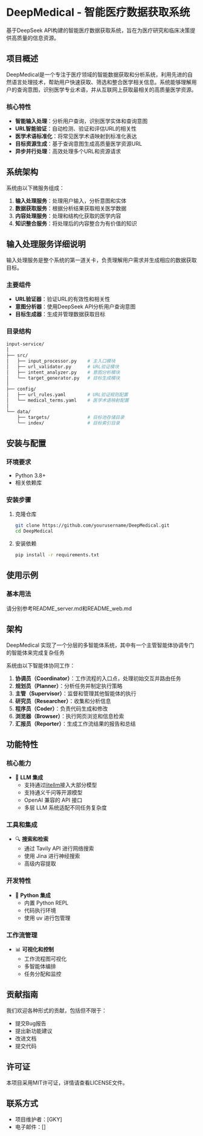 # DeepMedical - 智能医疗数据获取系统

基于DeepSeek API构建的智能医疗数据获取系统，旨在为医疗研究和临床决策提供高质量的信息资源。

## 项目概述

DeepMedical是一个专注于医疗领域的智能数据获取和分析系统，利用先进的自然语言处理技术，帮助用户快速获取、筛选和整合医学相关信息。系统能够理解用户的查询意图，识别医学专业术语，并从互联网上获取最相关的高质量医学资源。

### 核心特性

- **智能输入处理**：分析用户查询，识别医学实体和查询意图
- **URL智能验证**：自动检测、验证和评估URL的相关性
- **医学术语标准化**：将常见医学术语映射到标准化表达
- **目标资源生成**：基于查询意图生成高质量医学资源URL
- **异步并行处理**：高效处理多个URL和资源请求

## 系统架构

系统由以下微服务组成：

1. **输入处理服务**：处理用户输入，分析意图和实体
2. **数据获取服务**：根据分析结果获取相关医学数据
3. **内容处理服务**：处理和结构化获取的医学内容
4. **知识整合服务**：将处理后的内容整合为有价值的知识

## 输入处理服务详细说明

输入处理服务是整个系统的第一道关卡，负责理解用户需求并生成相应的数据获取目标。

### 主要组件

- **URL验证器**：验证URL的有效性和相关性
- **意图分析器**：使用DeepSeek API分析用户查询意图
- **目标生成器**：生成并管理数据获取目标

### 目录结构

```bash
input-service/
│
├── src/
│   ├── input_processor.py    # 主入口模块
│   ├── url_validator.py      # URL验证模块
│   ├── intent_analyzer.py    # 意图分析模块
│   └── target_generator.py   # 目标生成模块
│
├── config/
│   ├── url_rules.yaml        # URL验证规则配置
│   └── medical_terms.yaml    # 医学术语映射配置
│
└── data/
    ├── targets/              # 目标池存储目录
    └── index/                # 目标索引目录
```

## 安装与配置

### 环境要求

- Python 3.8+
- 相关依赖库

### 安装步骤

1. 克隆仓库

   ```bash
   git clone https://github.com/yourusername/DeepMedical.git
   cd DeepMedical
   ```

2. 安装依赖

   ```bash
   pip install -r requirements.txt
   ```

## 使用示例

### 基本用法

请分别参考README_server.md和README_web.md

## 架构

DeepMedical 实现了一个分层的多智能体系统，其中有一个主管智能体协调专门的智能体来完成复杂任务

系统由以下智能体协同工作：

1. **协调员（Coordinator）**：工作流程的入口点，处理初始交互并路由任务
2. **规划员（Planner）**：分析任务并制定执行策略
3. **主管（Supervisor）**：监督和管理其他智能体的执行
4. **研究员（Researcher）**：收集和分析信息
5. **程序员（Coder）**：负责代码生成和修改
6. **浏览器（Browser）**：执行网页浏览和信息检索
7. **汇报员（Reporter）**：生成工作流结果的报告和总结

## 功能特性

### 核心能力

- 🤖 **LLM 集成**
  - 支持通过[litellm](https://docs.litellm.ai/docs/providers)接入大部分模型
  - 支持通义千问等开源模型
  - OpenAI 兼容的 API 接口
  - 多层 LLM 系统适配不同任务复杂度

### 工具和集成

- 🔍 **搜索和检索**
  - 通过 Tavily API 进行网络搜索
  - 使用 Jina 进行神经搜索
  - 高级内容提取

### 开发特性

- 🐍 **Python 集成**
  - 内置 Python REPL
  - 代码执行环境
  - 使用 uv 进行包管理

### 工作流管理

- 📊 **可视化和控制**
  - 工作流程图可视化
  - 多智能体编排
  - 任务分配和监控

## 贡献指南

我们欢迎各种形式的贡献，包括但不限于：

- 提交Bug报告
- 提出新功能建议
- 改进文档
- 提交代码

## 许可证

本项目采用MIT许可证，详情请查看LICENSE文件。

## 联系方式

- 项目维护者：[GKY]
- 电子邮件：[]
